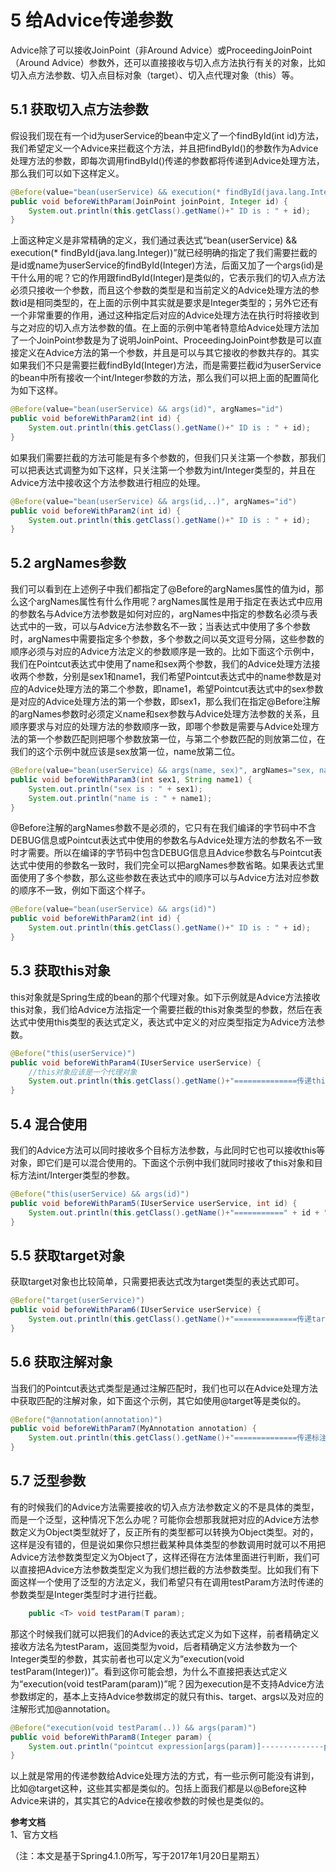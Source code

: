 # 5 给Advice传递参数
Advice除了可以接收JoinPoint（非Around Advice）或ProceedingJoinPoint（Around Advice）参数外，还可以直接接收与切入点方法执行有关的对象，比如切入点方法参数、切入点目标对象（target）、切入点代理对象（this）等。

## 5.1 获取切入点方法参数
假设我们现在有一个id为userService的bean中定义了一个findById(int id)方法，我们希望定义一个Advice来拦截这个方法，并且把findById()的参数作为Advice处理方法的参数，即每次调用findById()传递的参数都将传递到Advice处理方法，那么我们可以如下这样定义。
```java
@Before(value="bean(userService) && execution(* findById(java.lang.Integer)) && args(id)", argNames="id")
public void beforeWithParam(JoinPoint joinPoint, Integer id) {
	System.out.println(this.getClass().getName()+" ID is : " + id);
}
```
上面这种定义是非常精确的定义，我们通过表达式“bean(userService) && execution(\* findById(java.lang.Integer))”就已经明确的指定了我们需要拦截的是id或name为userService的findById(Integer)方法，后面又加了一个args(id)是干什么用的呢？它的作用跟findById(Integer)是类似的，它表示我们的切入点方法必须只接收一个参数，而且这个参数的类型是和当前定义的Advice处理方法的参数id是相同类型的，在上面的示例中其实就是要求是Integer类型的；另外它还有一个非常重要的作用，通过这种指定后对应的Advice处理方法在执行时将接收到与之对应的切入点方法参数的值。在上面的示例中笔者特意给Advice处理方法加了一个JoinPoint参数是为了说明JoinPoint、ProceedingJoinPoint参数是可以直接定义在Advice方法的第一个参数，并且是可以与其它接收的参数共存的。其实如果我们不只是需要拦截findById(Integer)方法，而是需要拦截id为userService的bean中所有接收一个int/Integer参数的方法，那么我们可以把上面的配置简化为如下这样。
```java
@Before(value="bean(userService) && args(id)", argNames="id")
public void beforeWithParam2(int id) {
	System.out.println(this.getClass().getName()+" ID is : " + id);
}
```

如果我们需要拦截的方法可能是有多个参数的，但我们只关注第一个参数，那我们可以把表达式调整为如下这样，只关注第一个参数为int/Integer类型的，并且在Advice方法中接收这个方法参数进行相应的处理。
```java
@Before(value="bean(userService) && args(id,..)", argNames="id")
public void beforeWithParam2(int id) {
	System.out.println(this.getClass().getName()+" ID is : " + id);
}
```

## 5.2 argNames参数
我们可以看到在上述例子中我们都指定了@Before的argNames属性的值为id，那么这个argNames属性有什么作用呢？argNames属性是用于指定在表达式中应用的参数名与Advice方法参数是如何对应的，argNames中指定的参数名必须与表达式中的一致，可以与Advice方法参数名不一致；当表达式中使用了多个参数时，argNames中需要指定多个参数，多个参数之间以英文逗号分隔，这些参数的顺序必须与对应的Advice方法定义的参数顺序是一致的。比如下面这个示例中，我们在Pointcut表达式中使用了name和sex两个参数，我们的Advice处理方法接收两个参数，分别是sex1和name1，我们希望Pointcut表达式中的name参数是对应的Advice处理方法的第二个参数，即name1，希望Pointcut表达式中的sex参数是对应的Advice处理方法的第一个参数，即sex1，那么我们在指定@Before注解的argNames参数时必须定义name和sex参数与Advice处理方法参数的关系，且顺序要求与对应的处理方法的参数顺序一致，即哪个参数是需要与Advice处理方法的第一个参数匹配则把哪个参数放第一位，与第二个参数匹配的则放第二位，在我们的这个示例中就应该是sex放第一位，name放第二位。
```java
@Before(value="bean(userService) && args(name, sex)", argNames="sex, name")
public void beforeWithParam3(int sex1, String name1) {
	System.out.println("sex is : " + sex1);
	System.out.println("name is : " + name1);
}
```

@Before注解的argNames参数不是必须的，它只有在我们编译的字节码中不含DEBUG信息或Pointcut表达式中使用的参数名与Advice处理方法的参数名不一致时才需要。所以在编译的字节码中包含DEBUG信息且Advice参数名与Pointcut表达式中使用的参数名一致时，我们完全可以把argNames参数省略。如果表达式里面使用了多个参数，那么这些参数在表达式中的顺序可以与Advice方法对应参数的顺序不一致，例如下面这个样子。
```java
@Before(value="bean(userService) && args(id)")
public void beforeWithParam2(int id) {
	System.out.println(this.getClass().getName()+" ID is : " + id);
}
```

## 5.3 获取this对象
this对象就是Spring生成的bean的那个代理对象。如下示例就是Advice方法接收this对象，我们给Advice方法指定一个需要拦截的this对象类型的参数，然后在表达式中使用this类型的表达式定义，表达式中定义的对应类型指定为Advice方法参数。
```java
@Before("this(userService)")
public void beforeWithParam4(IUserService userService) {
	//this对象应该是一个代理对象
	System.out.println(this.getClass().getName()+"==============传递this对象： " + userService.getClass());
}
```

## 5.4 混合使用
我们的Advice方法可以同时接收多个目标方法参数，与此同时它也可以接收this等对象，即它们是可以混合使用的。下面这个示例中我们就同时接收了this对象和目标方法int/Interger类型的参数。
```java
@Before("this(userService) && args(id)")
public void beforeWithParam5(IUserService userService, int id) {
	System.out.println(this.getClass().getName()+"===========" + id + "==============" + userService.getClass());
}
```

## 5.5 获取target对象
获取target对象也比较简单，只需要把表达式改为target类型的表达式即可。
```java
@Before("target(userService)")
public void beforeWithParam6(IUserService userService) {
	System.out.println(this.getClass().getName()+"==============传递target对象： " + userService.getClass());
}
```

## 5.6 获取注解对象
当我们的Pointcut表达式类型是通过注解匹配时，我们也可以在Advice处理方法中获取匹配的注解对象，如下面这个示例，其它如使用@target等是类似的。
```java
@Before("@annotation(annotation)")
public void beforeWithParam7(MyAnnotation annotation) {
	System.out.println(this.getClass().getName()+"==============传递标注在方法上的annotation： " + annotation.annotationType().getName());
}
```

## 5.7 泛型参数
有的时候我们的Advice方法需要接收的切入点方法参数定义的不是具体的类型，而是一个泛型，这种情况下怎么办呢？可能你会想那我就把对应的Advice方法参数定义为Object类型就好了，反正所有的类型都可以转换为Object类型。对的，这样是没有错的，但是说如果你只想拦截某种具体类型的参数调用时就可以不用把Advice方法参数类型定义为Object了，这样还得在方法体里面进行判断，我们可以直接把Advice方法参数类型定义为我们想拦截的方法参数类型。比如我们有下面这样一个使用了泛型的方法定义，我们希望只有在调用testParam方法时传递的参数类型是Integer类型时才进行拦截。
```java
	public <T> void testParam(T param);
```
那这个时候我们就可以把我们的Advice的表达式定义为如下这样，前者精确定义接收方法名为testParam，返回类型为void，后者精确定义方法参数为一个Integer类型的参数，其实前者也可以定义为“execution(void testParam(Integer))”。看到这你可能会想，为什么不直接把表达式定义为“execution(void testParam(param))”呢？因为execution是不支持Advice方法参数绑定的，基本上支持Advice参数绑定的就只有this、target、args以及对应的注解形式加@annotation。
```java
@Before("execution(void testParam(..)) && args(param)")
public void beforeWithParam8(Integer param) {
	System.out.println("pointcut expression[args(param)]--------------param:" + param);
}
```

以上就是常用的传递参数给Advice处理方法的方式，有一些示例可能没有讲到，比如@target这种，这些其实都是类似的。包括上面我们都是以@Before这种Advice来讲的，其实其它的Advice在接收参数的时候也是类似的。   

**参考文档**  
1、官方文档

（注：本文是基于Spring4.1.0所写，写于2017年1月20日星期五）